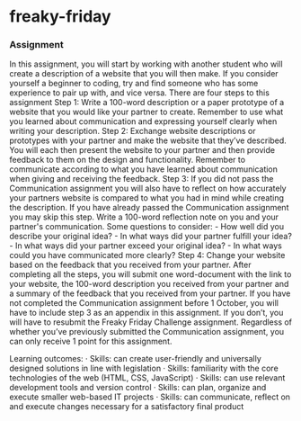 # freaky-friday

<h3>Assignment</h3>
In this assignment, you will start by working with another student who will create a description of a website that you will then make. If you consider yourself a beginner to coding, try and find someone who has some experience to pair up with, and vice versa. There are four steps to this assignment
Step 1: Write a 100-word description or a paper prototype of a website that you would like your partner to create. Remember to use what you learned about communication and expressing yourself clearly when writing your description.
Step 2: Exchange website descriptions or prototypes with your partner and make the website that they’ve described. You will each then present the website to your partner and then provide feedback to them on the design and functionality. Remember to communicate according to what you have learned about communication when giving and receiving the feedback.
Step 3: If you did not pass the Communication assignment you will also have to reflect on how accurately your partners website is compared to what you had in mind while creating the description. If you have already passed the Communication assignment you may skip this step. Write a 100-word reflection note on you and your partner's communication. Some questions to consider:
-	How well did you describe your original idea?
-	In what ways did your partner fulfill your idea?
-	In what ways did your partner exceed your original idea?
-	In what ways could you have communicated more clearly?
Step 4: Change your website based on the feedback that you received from your partner.
After completing all the steps, you will submit one word-document with the link to your website, the 100-word description you received from your partner and a summary of the feedback that you received from your partner. If you have not completed the Communication assignment before 1 October, you will have to include step 3 as an appendix in this assignment. If you don’t, you will have to resubmit the Freaky Friday Challenge assignment. Regardless of whether you’ve previously submitted the Communication assignment, you can only receive 1 point for this assignment.


Learning outcomes:
·   	Skills: can create user-friendly and universally designed solutions in line with legislation
·   	Skills: familiarity with the core technologies of the web (HTML, CSS, JavaScript)
·   	Skills: can use relevant development tools and version control
·   	Skills: can plan, organize and execute smaller web-based IT projects
·   	Skills: can communicate, reflect on and execute changes necessary for a satisfactory final product
